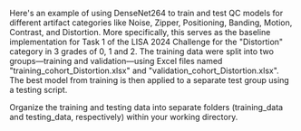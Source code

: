 Here's an example of using DenseNet264 to train and test QC models for different artifact categories like Noise, Zipper, Positioning, Banding, Motion, Contrast, and Distortion. More specifically, this serves as the baseline implementation for Task 1 of the LISA 2024 Challenge for the "Distortion" category in 3 grades of 0, 1 and 2. The training data were split into two groups—training and validation—using Excel files named "training_cohort_Distortion.xlsx" and "validation_cohort_Distortion.xlsx". The best model from training is then applied to a separate test group using a testing script.

Organize the training and testing data into separate folders (training_data and testing_data, respectively) within your working directory.
